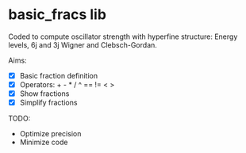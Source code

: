 # **basic_fracs** lib

Coded to compute oscillator strength with hyperfine structure: Energy levels, 6j and 3j Wigner and Clebsch-Gordan.

Aims:
- [x] Basic fraction definition
- [x] Operators: + - * / ^ == != < >
- [x] Show fractions
- [x] Simplify fractions

TODO:

* Optimize precision
* Minimize code
